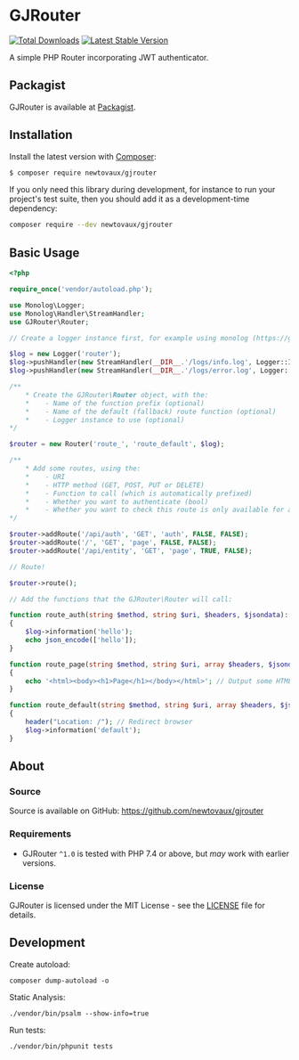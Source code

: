 # GJRouter

[![Total Downloads](https://img.shields.io/packagist/dt/newtovaux/gjrouter.svg)](https://packagist.org/packages/newtovaux/gjrouter)
[![Latest Stable Version](https://img.shields.io/packagist/v/newtovaux/gjrouter.svg)](https://packagist.org/packages/newtovaux/gjrouter)

A simple PHP Router incorporating JWT authenticator.

## Packagist

GJRouter is available at [Packagist](https://packagist.org/packages/newtovaux/gjrouter).
## Installation

Install the latest version with [Composer](https://getcomposer.org/):

```bash
$ composer require newtovaux/gjrouter
```

If you only need this library during development, for instance to run your project's test suite, then you should add it as a development-time dependency:

```bash
composer require --dev newtovaux/gjrouter
```

## Basic Usage

```php
<?php

require_once('vendor/autoload.php');

use Monolog\Logger;
use Monolog\Handler\StreamHandler;
use GJRouter\Router;

// Create a logger instance first, for example using monolog (https://github.com/Seldaek/monolog)

$log = new Logger('router');
$log->pushHandler(new StreamHandler(__DIR__.'/logs/info.log', Logger::INFO));
$log->pushHandler(new StreamHandler(__DIR__.'/logs/error.log', Logger::ERROR));

/**
    * Create the GJRouter\Router object, with the:
    *    - Name of the function prefix (optional)
    *    - Name of the default (fallback) route function (optional)
    *    - Logger instance to use (optional)
*/

$router = new Router('route_', 'route_default', $log);

/**
    * Add some routes, using the:
    *    - URI
    *    - HTTP method (GET, POST, PUT or DELETE)
    *    - Function to call (which is automatically prefixed)
    *    - Whether you want to authenticate (bool)
    *    - Whether you want to check this route is only available for admins (bool)
*/

$router->addRoute('/api/auth', 'GET', 'auth', FALSE, FALSE);
$router->addRoute('/', 'GET', 'page', FALSE, FALSE);
$router->addRoute('/api/entity', 'GET', 'page', TRUE, FALSE);

// Route!

$router->route();

// Add the functions that the GJRouter\Router will call:

function route_auth(string $method, string $uri, $headers, $jsondata): void 
{
    $log->information('hello');
    echo json_encode(['hello']);
}

function route_page(string $method, string $uri, array $headers, $jsondata): void 
{
    echo '<html><body><h1>Page</h1></body></html>'; // Output some HTML
}

function route_default(string $method, string $uri, array $headers, $jsondata): void 
{
    header("Location: /"); // Redirect browser
    $log->information('default');
}
```

## About

### Source

Source is available on GitHub: https://github.com/newtovaux/gjrouter

### Requirements

- GJRouter `^1.0` is tested with PHP 7.4 or above, but *may* work with earlier versions.

### License

GJRouter is licensed under the MIT License - see the [LICENSE](LICENSE) file for details.


## Development

Create autoload:

    composer dump-autoload -o

Static Analysis:

    ./vendor/bin/psalm --show-info=true

Run tests:

    ./vendor/bin/phpunit tests

